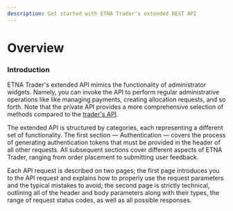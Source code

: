 ```yaml
---
description: Get started with ETNA Trader's extended REST API
---
```


# Overview

### Introduction <a id="introduction"></a>

ETNA Trader's extended API mimics the functionality of administrator widgets. Namely, you can invoke the API to perform regular administrative operations like like managing payments, creating allocation requests, and so forth. Note that the private API provides a more comprehensive selection of methods compared to the [trader's API](../trading-api/).

The extended API is structured by categories, each representing a different set of functionality. The first section — Authentication — covers the process of generating authentication tokens that must be provided in the header of all other requests. All subsequent sections cover different aspects of ETNA Trader, ranging from order placement to submitting user feedback.

Each API request is described on two pages; the first page introduces you to the API request and explains how to properly use the request parameters and the typical mistakes to avoid; the second page is strictly technical, outlining all of the header and body parameters along with their types, the range of request status codes, as well as all possible responses.

